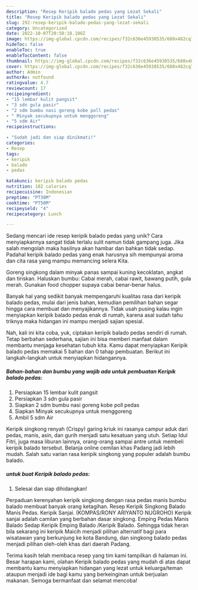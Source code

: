 ```yaml
---
description: "Resep Keripik balado pedas yang Lezat Sekali"
title: "Resep Keripik balado pedas yang Lezat Sekali"
slug: 292-resep-keripik-balado-pedas-yang-lezat-sekali
category: Uncategorized
date: 2022-10-07T20:50:18.108Z
image: https://img-global.cpcdn.com/recipes/f32c636e45938535/680x482cq70/keripik-balado-pedas-foto-resep-utama.jpg
hideToc: false
enableToc: true
enableTocContent: false
thumbnail: https://img-global.cpcdn.com/recipes/f32c636e45938535/680x482cq70/keripik-balado-pedas-foto-resep-utama.jpg
cover: https://img-global.cpcdn.com/recipes/f32c636e45938535/680x482cq70/keripik-balado-pedas-foto-resep-utama.jpg
author: Admin
authorAv: notfound
ratingvalue: 4.7
reviewcount: 17
recipeingredient:
- "15 lembar kulit pangsit"
- "3 sdn gula pasir"
- "2 sdm bumbu nasi goreng kobe poll pedas"
- " Minyak secukupnya untuk menggoreng"
- "5 sdm Air"
recipeinstructions:

- "Sudah jadi dan siap dinikmati!"
categories:
- Resep
tags:
- keripik
- balado
- pedas

katakunci: keripik balado pedas 
nutrition: 182 calories
recipecuisine: Indonesian
preptime: "PT38M"
cooktime: "PT50M"
recipeyield: "4"
recipecategory: Lunch

---
```





Sedang mencari ide resep keripik balado pedas yang unik? Cara menyiapkannya sangat tidak terlalu sulit namun tidak gampang juga. Jika salah mengolah maka hasilnya akan hambar dan bahkan tidak sedap. Padahal keripik balado pedas yang enak harusnya sih mempunyai aroma dan cita rasa yang mampu memancing selera Kita.





Goreng singkong dalam minyak panas sampai kuning kecoklatan, angkat dan tiriskan. Haluskan bumbu: Cabai merah, cabai rawit, bawang putih, gula merah. Gunakan food chopper supaya cabai benar-benar halus.

Banyak hal yang sedikit banyak mempengaruhi kualitas rasa dari keripik balado pedas, mulai dari jenis bahan, kemudian pemilihan bahan segar hingga cara membuat dan menyajikannya. Tidak usah pusing kalau ingin menyiapkan keripik balado pedas enak di rumah, karena asal sudah tahu triknya maka hidangan ini mampu menjadi sajian spesial.






Nah, kali ini kita coba, yuk, ciptakan keripik balado pedas sendiri di rumah. Tetap berbahan sederhana, sajian ini bisa memberi manfaat dalam membantu menjaga kesehatan tubuh kita. Kamu dapat menyiapkan Keripik balado pedas memakai 5 bahan dan 0 tahap pembuatan. Berikut ini langkah-langkah untuk menyiapkan hidangannya.

<!--inarticleads1-->

##### Bahan-bahan dan bumbu yang wajib ada untuk pembuatan Keripik balado pedas:

1. Persiapkan 15 lembar kulit pangsit
1. Persiapkan 3 sdn gula pasir
1. Siapkan 2 sdm bumbu nasi goreng kobe poll pedas
1. Siapkan  Minyak secukupnya untuk menggoreng
1. Ambil 5 sdm Air


Keripik singkong renyah (Crispy) garing kriuk ini rasanya campur aduk dari pedas, manis, asin, dan gurih menjadi satu kesatuan yang utuh. Setiap Idul Fitri, juga masa liburan lainnya, orang-orang sampai antre untuk membeli keripik balado tersebut. Belanja online cemilan khas Padang jadi lebih mudah. Salah satu varian rasa keripik singkong yang populer adalah bumbu balado. 

<!--inarticleads2-->

#####  untuk buat Keripik balado pedas:


1. Selesai dan siap dihidangkan!

Perpaduan kerenyahan keripik singkong dengan rasa pedas manis bumbu balado membuat banyak orang ketagihan. Resep Keripik Singkong Balado Manis Pedas. Keripik Sanjai. (KOMPAS/RONY ARIYANTO NUGROHO) Keripik sanjai adalah camilan yang berbahan dasar singkong. Emping Pedas Manis Balado Sedap Keripik Emping Balado /Keripik Balado. Sehingga tidak heran bila sekarang ini keripik Maicih menjadi pilihan alternatif bagi para wisatawan yang berkunjung ke kota Bandung, dan singkong balado pedas menjadi pilihan oleh-oleh khas dari daerah Padang. 

Terima kasih telah membaca resep yang tim kami tampilkan di halaman ini. Besar harapan kami, olahan Keripik balado pedas yang mudah di atas dapat membantu kamu menyiapkan hidangan yang lezat untuk keluarga/teman ataupun menjadi ide bagi kamu yang berkeinginan untuk berjualan makanan. Semoga bermanfaat dan selamat mencoba!
